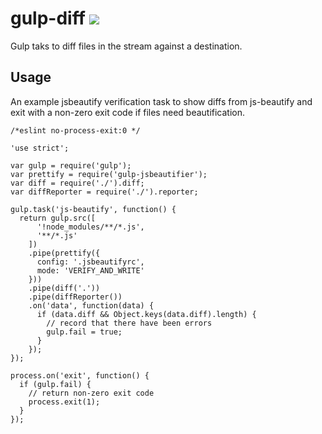 # gulp-diff [![](https://travis-ci.org/creativelive/gulp-diff.png)](https://travis-ci.org/creativelive/gulp-diff)

Gulp taks to diff files in the stream against a destination.

## Usage

An example jsbeautify verification task to show diffs from js-beautify and
exit with a non-zero exit code if files need beautification.

```
/*eslint no-process-exit:0 */

'use strict';

var gulp = require('gulp');
var prettify = require('gulp-jsbeautifier');
var diff = require('./').diff;
var diffReporter = require('./').reporter;

gulp.task('js-beautify', function() {
  return gulp.src([
      '!node_modules/**/*.js',
      '**/*.js'
    ])
    .pipe(prettify({
      config: '.jsbeautifyrc',
      mode: 'VERIFY_AND_WRITE'
    }))
    .pipe(diff('.'))
    .pipe(diffReporter())
    .on('data', function(data) {
      if (data.diff && Object.keys(data.diff).length) {
        // record that there have been errors
        gulp.fail = true;
      }
    });
});

process.on('exit', function() {
  if (gulp.fail) {
    // return non-zero exit code
    process.exit(1);
  }
});

```
